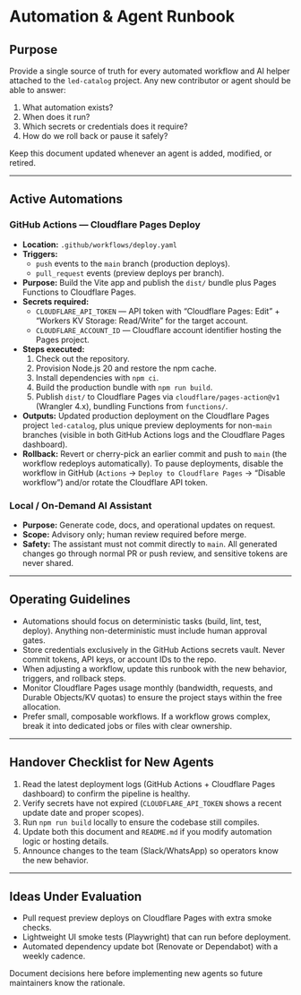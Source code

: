 # Automation & Agent Runbook

## Purpose
Provide a single source of truth for every automated workflow and AI helper attached to the `led-catalog` project. Any new contributor or agent should be able to answer:
1. What automation exists?
2. When does it run?
3. Which secrets or credentials does it require?
4. How do we roll back or pause it safely?

Keep this document updated whenever an agent is added, modified, or retired.

---

## Active Automations

### GitHub Actions — Cloudflare Pages Deploy
- **Location:** `.github/workflows/deploy.yaml`
- **Triggers:**
  - `push` events to the `main` branch (production deploys).
  - `pull_request` events (preview deploys per branch).
- **Purpose:** Build the Vite app and publish the `dist/` bundle plus Pages Functions to Cloudflare Pages.
- **Secrets required:**
  - `CLOUDFLARE_API_TOKEN` — API token with “Cloudflare Pages: Edit” + “Workers KV Storage: Read/Write” for the target account.
  - `CLOUDFLARE_ACCOUNT_ID` — Cloudflare account identifier hosting the Pages project.
- **Steps executed:**
  1. Check out the repository.
  2. Provision Node.js 20 and restore the npm cache.
  3. Install dependencies with `npm ci`.
  4. Build the production bundle with `npm run build`.
  5. Publish `dist/` to Cloudflare Pages via `cloudflare/pages-action@v1` (Wrangler 4.x), bundling Functions from `functions/`.
- **Outputs:** Updated production deployment on the Cloudflare Pages project `led-catalog`, plus unique preview deployments for non-`main` branches (visible in both GitHub Actions logs and the Cloudflare Pages dashboard).
- **Rollback:** Revert or cherry-pick an earlier commit and push to `main` (the workflow redeploys automatically). To pause deployments, disable the workflow in GitHub (`Actions` → `Deploy to Cloudflare Pages` → “Disable workflow”) and/or rotate the Cloudflare API token.

### Local / On-Demand AI Assistant
- **Purpose:** Generate code, docs, and operational updates on request.
- **Scope:** Advisory only; human review required before merge.
- **Safety:** The assistant must not commit directly to `main`. All generated changes go through normal PR or push review, and sensitive tokens are never shared.

---

## Operating Guidelines
- Automations should focus on deterministic tasks (build, lint, test, deploy). Anything non-deterministic must include human approval gates.
- Store credentials exclusively in the GitHub Actions secrets vault. Never commit tokens, API keys, or account IDs to the repo.
- When adjusting a workflow, update this runbook with the new behavior, triggers, and rollback steps.
- Monitor Cloudflare Pages usage monthly (bandwidth, requests, and Durable Objects/KV quotas) to ensure the project stays within the free allocation.
- Prefer small, composable workflows. If a workflow grows complex, break it into dedicated jobs or files with clear ownership.

---

## Handover Checklist for New Agents
1. Read the latest deployment logs (GitHub Actions + Cloudflare Pages dashboard) to confirm the pipeline is healthy.
2. Verify secrets have not expired (`CLOUDFLARE_API_TOKEN` shows a recent update date and proper scopes).
3. Run `npm run build` locally to ensure the codebase still compiles.
4. Update both this document and `README.md` if you modify automation logic or hosting details.
5. Announce changes to the team (Slack/WhatsApp) so operators know the new behavior.

---

## Ideas Under Evaluation
- Pull request preview deploys on Cloudflare Pages with extra smoke checks.
- Lightweight UI smoke tests (Playwright) that can run before deployment.
- Automated dependency update bot (Renovate or Dependabot) with a weekly cadence.

Document decisions here before implementing new agents so future maintainers know the rationale.
